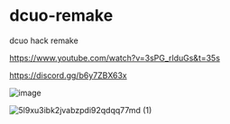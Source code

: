 # dcuo-remake
dcuo hack remake 

https://www.youtube.com/watch?v=3sPG_rlduGs&t=35s

https://discord.gg/b6y7ZBX63x

![image](https://github.com/user-attachments/assets/d3c1b23a-351f-4486-b18d-65ce55d25b8c)



![5l9xu3ibk2jvabzpdi92qdqq77md (1)](https://github.com/user-attachments/assets/ed7b4309-ca8c-4b9e-bdf4-4d1099978e5f)
